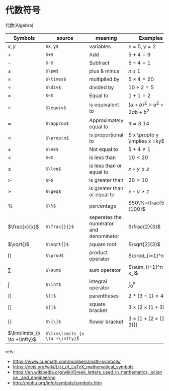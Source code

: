 # 代数符号

代数(Algebra)

Symbols|source|meaning|Examples
--|--|--|--
$x,y$|`$x,y$`|variables|$x=5,y=2$
$+$|`$+$`|Add|$5+4=9$
$-$|`$-$`|Subtract|$5-4=1$
$\pm$|`$\pm$`|plus & minus|$n \pm 1$
$\times$|`$\times$`|multiplied by|$5 \times 4 = 20$
$\div$|`$\div$`|divided by|$10 \div 2 = 5$
$=$|`$=$`|Equal to|$1+1=2$
$\equiv$|`$\equiv$`|is equivalent to|$(a+b)^2 \equiv a^2 + 2ab + b^2$
$\approx$|`$\approx$`|Approximately equal to|$\pi \approx 3.14$
$\propto$|`$\propto$`|is proportional to|$ x \propto y \implies x =ky$
$\ne$|`$\ne$`|Not equal to|$5+4 \ne 1$
$<$|`$<$`|is less than|$10 < 20$
$\leq$|`$\leq$`|is less than or equal to|$x+y \leq z$
$>$|`$>$`|is greater than|$20 > 10$
$\geq$|`$\geq$`|is greater than or equal to|$x +y \geq z$
$\%$|`$\%$`|percentage|$50\%=\frac{50}{100}$
$\frac{x}{x}$|`$\frac{}{}$`|seperates the numerator and denominator|$\frac{2}{3}$
$\sqrt{}$|`$\sqrt{}$`|square root|$\sqrt[2]{3}$
$\prod$|`$\prod$`|product operator|$\prod_{i=1}^nx_i$
$\sum$|`$\sum$`|sum operator|$\sum_{i=1}^n x_i$
$\int$|`$\int$`|integral operator|$\int_{0}^n$
$()$|`$()$`|parentheses|$2*(3-1)=4$
$[]$|`$[]$`|square bracket|$3 \times [2 \times (1+3)]$
$\{\}$|`$\{\}$`|flower bracket|$3 \times \{1 + [2 \times (1+3)]\}$
$\lim\limits_{x \to +\infty}$|`$\lim\limits_{x \to +\infty}$`|


refs:

- https://www.cuemath.com/numbers/math-symbols/
- https://oeis.org/wiki/List_of_LaTeX_mathematical_symbols
- https://en.wikipedia.org/wiki/Greek_letters_used_in_mathematics,_science,_and_engineering
- http://mohu.org/info/symbols/symbols.htm